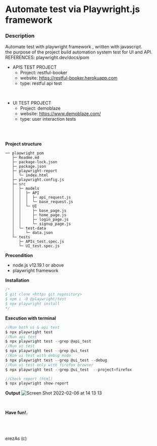 # Automate test via Playwright.js framework

### **Description** 
Automate test with playwright framework , written with javascript.\
the purpose of the project build automation system test for UI and API.\
REFERENCES: playwright.dev/docs/pom

- APIS TEST PROJECT
  - Project: restful-booker
  - website: https://restful-booker.herokuapp.com
  - type: restful api test 

 <BR>

- UI TEST PROJECT
  - Project: demoblaze
  - website: https://www.demoblaze.com/
  - type: user interaction tests
  
 <BR>
 <BR>

**Project structure**
```
── playwright_pom
   ├─ Readme.md
   ├─ package-lock.json
   ├─ package.json
   ├─ playwright-report
   │  └─ index.html
   ├─ playwright.config.js
   ├─ src
   │  ├─ models
   │  │  ├─ API
   │  │  │  ├─ api_request.js
   │  │  │  └─ base_request.js
   │  │  └─ UI
   │  │     ├─ base_page.js
   │  │     ├─ home_page.js
   │  │     ├─ login_page.js
   │  │     └─ signup_page.js
   │  └─ test-data
   │     └─ data.json
   └─ tests
      ├─ APIs_test.spec.js
      └─ UI_test.spec.js
```
 
 **Precondition**
 - node.js v12.19.1 or above
 - playwright framework

**Installation**
```js
/*
$ git clone <https git repository>
$ npm i -D @playwright/test
$ npx playwright install
*/
```
**Execution with terminal**
```js
//Run both ui & api test
$ npx playwright test
//Run api test 
$ npx playwright test --grep @api_test
//Run ui test 
$ npx playwright test --grep @ui_test 
//Run ui test with debug mode
$ npx playwright test --grep @ui_test --debug
//Run ui test only with firefox browser
$ npx playwright test --grep @ui_test  --project=firefox 

//Check report (html)
$ npx playwright show-report

```

**Output**
![Screen Shot 2022-02-06 at 14 13 13](https://user-images.githubusercontent.com/33747218/152680215-b2187098-03fc-46a9-9943-c141ef8de6ac.png)

<BR>

**Have fun!.**

<BR>
<BR>
<BR>
erezAs (c)
